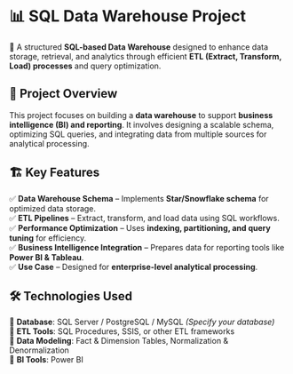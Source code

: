 # 📊 SQL Data Warehouse Project  

🚀 A structured **SQL-based Data Warehouse** designed to enhance data storage, retrieval, and analytics through efficient **ETL (Extract, Transform, Load) processes** and query optimization.  

## 📌 Project Overview  
This project focuses on building a **data warehouse** to support **business intelligence (BI) and reporting**. It involves designing a scalable schema, optimizing SQL queries, and integrating data from multiple sources for analytical processing.  

## 🏗️ Key Features  
✅ **Data Warehouse Schema** – Implements **Star/Snowflake schema** for optimized data storage.  
✅ **ETL Pipelines** – Extract, transform, and load data using SQL workflows.  
✅ **Performance Optimization** – Uses **indexing, partitioning, and query tuning** for efficiency.  
✅ **Business Intelligence Integration** – Prepares data for reporting tools like **Power BI & Tableau**.  
✅ **Use Case** – Designed for **enterprise-level analytical processing**.  

## 🛠️ Technologies Used  
🔹 **Database**: SQL Server / PostgreSQL / MySQL *(Specify your database)*  
🔹 **ETL Tools**: SQL Procedures, SSIS, or other ETL frameworks  
🔹 **Data Modeling**: Fact & Dimension Tables, Normalization & Denormalization  
🔹 **BI Tools**: Power BI  
